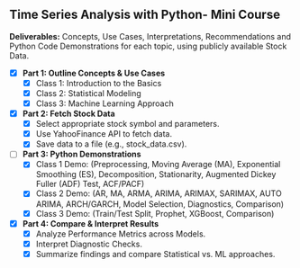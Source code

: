 ## Time Series Analysis with Python- Mini Course

**Deliverables:** Concepts, Use Cases, Interpretations, Recommendations and Python Code Demonstrations for each topic, using publicly available Stock Data.

- [X] **Part 1: Outline Concepts & Use Cases**
    - [X] Class 1: Introduction to the Basics
    - [X] Class 2: Statistical Modeling
    - [X] Class 3: Machine Learning Approach
- [X] **Part 2: Fetch Stock Data**
    - [X] Select appropriate stock symbol and parameters.
    - [X] Use YahooFinance API to fetch data.
    - [X] Save data to a file (e.g., stock_data.csv).
- [ ] **Part 3: Python Demonstrations**
    - [X] Class 1 Demo: (Preprocessing, Moving Average (MA), Exponential Smoothing (ES), Decomposition, Stationarity, Augmented Dickey Fuller (ADF) Test, ACF/PACF)
    - [X] Class 2 Demo: (AR, MA, ARMA, ARIMA, ARIMAX, SARIMAX, AUTO ARIMA, ARCH/GARCH, Model Selection, Diagnostics, Comparison)
    - [X] Class 3 Demo: (Train/Test Split, Prophet, XGBoost, Comparison)
- [X] **Part 4: Compare & Interpret Results**
    - [X] Analyze Performance Metrics across Models.
    - [X] Interpret Diagnostic Checks.
    - [X] Summarize findings and compare Statistical vs. ML approaches.
